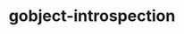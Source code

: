 ---
title: "gobject-introspection"
layout: cache
categories: [package, develop]
meta: {"versions": ["1.72.1"], "compilers": ["gcc@=11.1.0"], "oss": ["ubuntu20.04"], "platforms": ["linux"], "targets": ["x86_64_v3"], "stacks": ["data-vis-sdk"], "num_specs": 13, "num_specs_by_stack": {"data-vis-sdk": 13}}
spec_details: [{"hash": "zzpnesu442hm2t4pewbzvbu6zufg6t5y", "compiler": "gcc@=11.1.0", "versions": ["1.72.1"], "os": "ubuntu20.04", "platform": "linux", "target": "x86_64_v3", "variants": ["build_system=meson", "buildtype=debugoptimized", "default_library=shared", "~strip"], "stacks": ["data-vis-sdk"], "size": "-", "tarball": "https://binaries.spack.io/develop/build_cache/linux-ubuntu20.04-x86_64_v3/gcc-11.1.0/gobject-introspection-1.72.1/linux-ubuntu20.04-x86_64_v3-gcc-11.1.0-gobject-introspection-1.72.1-zzpnesu442hm2t4pewbzvbu6zufg6t5y.spack"}, {"hash": "gpulby26n4u6dcubnu6c6twowfpqxlgw", "compiler": "gcc@=11.1.0", "versions": ["1.72.1"], "os": "ubuntu20.04", "platform": "linux", "target": "x86_64_v3", "variants": ["build_system=meson", "buildtype=debugoptimized", "default_library=shared", "~strip"], "stacks": ["data-vis-sdk"], "size": "-", "tarball": "https://binaries.spack.io/develop/build_cache/linux-ubuntu20.04-x86_64_v3/gcc-11.1.0/gobject-introspection-1.72.1/linux-ubuntu20.04-x86_64_v3-gcc-11.1.0-gobject-introspection-1.72.1-gpulby26n4u6dcubnu6c6twowfpqxlgw.spack"}, {"hash": "cxseqxdpchx4pjpwmsd4p4sz5betqceu", "compiler": "gcc@=11.1.0", "versions": ["1.72.1"], "os": "ubuntu20.04", "platform": "linux", "target": "x86_64_v3", "variants": ["build_system=meson", "buildtype=release", "default_library=shared", "~strip"], "stacks": ["data-vis-sdk"], "size": "-", "tarball": "https://binaries.spack.io/develop/build_cache/linux-ubuntu20.04-x86_64_v3/gcc-11.1.0/gobject-introspection-1.72.1/linux-ubuntu20.04-x86_64_v3-gcc-11.1.0-gobject-introspection-1.72.1-cxseqxdpchx4pjpwmsd4p4sz5betqceu.spack"}, {"hash": "d3fpebnq5m2ds65p3dd5n4odh5bo4hj3", "compiler": "gcc@=11.1.0", "versions": ["1.72.1"], "os": "ubuntu20.04", "platform": "linux", "target": "x86_64_v3", "variants": ["build_system=meson", "buildtype=release", "default_library=shared", "~strip"], "stacks": ["data-vis-sdk"], "size": "-", "tarball": "https://binaries.spack.io/develop/build_cache/linux-ubuntu20.04-x86_64_v3/gcc-11.1.0/gobject-introspection-1.72.1/linux-ubuntu20.04-x86_64_v3-gcc-11.1.0-gobject-introspection-1.72.1-d3fpebnq5m2ds65p3dd5n4odh5bo4hj3.spack"}, {"hash": "ocwv4azt43d6jryzr3f3wbxjjzxtn46e", "compiler": "gcc@=11.1.0", "versions": ["1.72.1"], "os": "ubuntu20.04", "platform": "linux", "target": "x86_64_v3", "variants": ["build_system=meson", "buildtype=debugoptimized", "default_library=shared", "~strip"], "stacks": ["data-vis-sdk"], "size": "-", "tarball": "https://binaries.spack.io/develop/build_cache/linux-ubuntu20.04-x86_64_v3/gcc-11.1.0/gobject-introspection-1.72.1/linux-ubuntu20.04-x86_64_v3-gcc-11.1.0-gobject-introspection-1.72.1-ocwv4azt43d6jryzr3f3wbxjjzxtn46e.spack"}, {"hash": "gmy54iah2pgc3nl6b77fsj6xdvz2ip5l", "compiler": "gcc@=11.1.0", "versions": ["1.72.1"], "os": "ubuntu20.04", "platform": "linux", "target": "x86_64_v3", "variants": ["build_system=meson", "buildtype=debugoptimized", "default_library=shared", "~strip"], "stacks": ["data-vis-sdk"], "size": "-", "tarball": "https://binaries.spack.io/develop/build_cache/linux-ubuntu20.04-x86_64_v3/gcc-11.1.0/gobject-introspection-1.72.1/linux-ubuntu20.04-x86_64_v3-gcc-11.1.0-gobject-introspection-1.72.1-gmy54iah2pgc3nl6b77fsj6xdvz2ip5l.spack"}, {"hash": "xwezdcotjuosz2ogs43cmdkudfkripaq", "compiler": "gcc@=11.1.0", "versions": ["1.72.1"], "os": "ubuntu20.04", "platform": "linux", "target": "x86_64_v3", "variants": ["build_system=meson", "buildtype=debugoptimized", "default_library=shared", "~strip"], "stacks": ["data-vis-sdk"], "size": "-", "tarball": "https://binaries.spack.io/develop/build_cache/linux-ubuntu20.04-x86_64_v3/gcc-11.1.0/gobject-introspection-1.72.1/linux-ubuntu20.04-x86_64_v3-gcc-11.1.0-gobject-introspection-1.72.1-xwezdcotjuosz2ogs43cmdkudfkripaq.spack"}, {"hash": "it4eby3sgxhf7zqvat5lgi63o7lmzh6i", "compiler": "gcc@=11.1.0", "versions": ["1.72.1"], "os": "ubuntu20.04", "platform": "linux", "target": "x86_64_v3", "variants": ["build_system=meson", "buildtype=release", "default_library=shared", "~strip"], "stacks": ["data-vis-sdk"], "size": "-", "tarball": "https://binaries.spack.io/develop/build_cache/linux-ubuntu20.04-x86_64_v3/gcc-11.1.0/gobject-introspection-1.72.1/linux-ubuntu20.04-x86_64_v3-gcc-11.1.0-gobject-introspection-1.72.1-it4eby3sgxhf7zqvat5lgi63o7lmzh6i.spack"}, {"hash": "fofaeu3y7iimksoiaur64pjwfd4etcfd", "compiler": "gcc@=11.1.0", "versions": ["1.72.1"], "os": "ubuntu20.04", "platform": "linux", "target": "x86_64_v3", "variants": ["build_system=meson", "buildtype=release", "default_library=shared", "~strip"], "stacks": ["data-vis-sdk"], "size": "-", "tarball": "https://binaries.spack.io/develop/build_cache/linux-ubuntu20.04-x86_64_v3/gcc-11.1.0/gobject-introspection-1.72.1/linux-ubuntu20.04-x86_64_v3-gcc-11.1.0-gobject-introspection-1.72.1-fofaeu3y7iimksoiaur64pjwfd4etcfd.spack"}, {"hash": "2ddirbvibox5d6h5jb7acj7s6eewbpkf", "compiler": "gcc@=11.1.0", "versions": ["1.72.1"], "os": "ubuntu20.04", "platform": "linux", "target": "x86_64_v3", "variants": ["build_system=meson", "buildtype=debugoptimized", "default_library=shared", "~strip"], "stacks": ["data-vis-sdk"], "size": "-", "tarball": "https://binaries.spack.io/develop/build_cache/linux-ubuntu20.04-x86_64_v3/gcc-11.1.0/gobject-introspection-1.72.1/linux-ubuntu20.04-x86_64_v3-gcc-11.1.0-gobject-introspection-1.72.1-2ddirbvibox5d6h5jb7acj7s6eewbpkf.spack"}, {"hash": "wdc5tzuz567n6czptdygvmvidfeawjpr", "compiler": "gcc@=11.1.0", "versions": ["1.72.1"], "os": "ubuntu20.04", "platform": "linux", "target": "x86_64_v3", "variants": ["build_system=meson", "buildtype=debugoptimized", "default_library=shared", "~strip"], "stacks": ["data-vis-sdk"], "size": "-", "tarball": "https://binaries.spack.io/develop/build_cache/linux-ubuntu20.04-x86_64_v3/gcc-11.1.0/gobject-introspection-1.72.1/linux-ubuntu20.04-x86_64_v3-gcc-11.1.0-gobject-introspection-1.72.1-wdc5tzuz567n6czptdygvmvidfeawjpr.spack"}, {"hash": "asmlovxwfoquldcxrg43twqtwst6uemd", "compiler": "gcc@=11.1.0", "versions": ["1.72.1"], "os": "ubuntu20.04", "platform": "linux", "target": "x86_64_v3", "variants": ["build_system=meson", "buildtype=debugoptimized", "default_library=shared", "~strip"], "stacks": ["data-vis-sdk"], "size": "-", "tarball": "https://binaries.spack.io/develop/build_cache/linux-ubuntu20.04-x86_64_v3/gcc-11.1.0/gobject-introspection-1.72.1/linux-ubuntu20.04-x86_64_v3-gcc-11.1.0-gobject-introspection-1.72.1-asmlovxwfoquldcxrg43twqtwst6uemd.spack"}, {"hash": "ptcojqc2uv4wg6we4h7pjpfxtotiny6k", "compiler": "gcc@=11.1.0", "versions": ["1.72.1"], "os": "ubuntu20.04", "platform": "linux", "target": "x86_64_v3", "variants": ["build_system=meson", "buildtype=release", "default_library=shared", "~strip"], "stacks": ["data-vis-sdk"], "size": "-", "tarball": "https://binaries.spack.io/develop/build_cache/linux-ubuntu20.04-x86_64_v3/gcc-11.1.0/gobject-introspection-1.72.1/linux-ubuntu20.04-x86_64_v3-gcc-11.1.0-gobject-introspection-1.72.1-ptcojqc2uv4wg6we4h7pjpfxtotiny6k.spack"}]
---